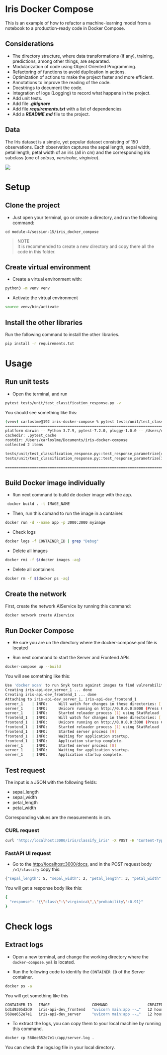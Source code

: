 # Iris Docker Compose

This is an example of how to refactor a machine-learning model from a notebook to a production-ready code in Docker Compose.

## Considerations

* The directory structure, where data transformations (if any), training, predictions, among other things, are separated.
* Modularization of code using Object Oriented Programming.
* Refactoring of functions to avoid duplication in actions.
* Optimization of actions to make the project faster and more efficient.
* Annotations to improve the reading of the code.
* Docstrings to document the code.
* Integration of logs (Logging) to record what happens in the project.
* Add unit tests.
* Add file ***.gitignore***
* Add file ***requirements.txt*** with a list of dependencies
* Add a ***README.md*** file to the project.

## Data

The Iris dataset is a simple, yet popular dataset consisting of 150 observations. Each observation captures the sepal length, sepal width, petal length, petal width of an iris (all in cm) and the corresponding iris subclass (one of *setosa, versicolor, virginica*).

![](https://s3.amazonaws.com/assets.datacamp.com/blog_assets/Machine+Learning+R/iris-machinelearning.png)

# Setup

## Clone the project

* Just open your terminal, go or create a directory, and run the following command:

```
cd module-4/session-15/iris_docker_compose
```

> NOTE  
It is recommended to create a new directory and copy there all the code in this folder.

## Create virtual environment

* Create a virtual environment with:

```bash
python3 -m venv venv
```

* Activate the virtual environment

```bash
source venv/bin/activate
```

## Install the other libraries

Run the following command to install the other libraries.

```bash
pip install -r requirements.txt
```

# Usage

## Run unit tests

* Open the terminal, and run

```bash
pytest tests/unit/test_classification_response.py -v
```

You should see something like this:

```bash
(venv) carloslme@192 iris-docker-compose % pytest tests/unit/test_classification_response.py -v     
===================================================================================== test session starts =====================================================================================
platform darwin -- Python 3.7.9, pytest-7.2.0, pluggy-1.0.0 -- /Users/carloslme/Documents/iris-docker-compose/venv/bin/python3
cachedir: .pytest_cache
rootdir: /Users/carloslme/Documents/iris-docker-compose
collected 2 items                                                                                                                                                                             

tests/unit/test_classification_response.py::test_response_parametrize[4-6-5-7-virginica-1.0] PASSED                                                                                     [ 50%]
tests/unit/test_classification_response.py::test_response_parametrize[1-2-3-4-virginica-0.96] PASSED                                                                                    [100%]

====================================================================================== 2 passed in 1.45s ======================================================================================
```

## Build Docker image individually

* Run next command to build de docker image with the app.

```bash
 docker build . -t IMAGE_NAME
```

* Then, run this comand to run the image in a container.

```bash
docker run -d --name app -p 3000:3000 myimage
```

* Check logs

```bash
docker logs -f CONTAINER_ID | grep "Debug" 
```

* Delete all images

```bash
docker rmi -f $(docker images -aq)
```

* Delete all containers

```bash
docker rm -f $(docker ps -aq)  
```

## Create the network

First, create the network AIService by running this command:

```bash
docker network create AIservice
```

## Run Docker Compose

* Be sure you are un the directory where the docker-compose.yml file is located

* Run next command to start the Server and Frontend APIs

```bash
docker-compose up --build
```

You will see something like this:

```bash
Use 'docker scan' to run Snyk tests against images to find vulnerabilities and learn how to fix them
Creating iris-api-dev_server_1 ... done
Creating iris-api-dev_frontend_1 ... done
Attaching to iris-api-dev_server_1, iris-api-dev_frontend_1
server_1    | INFO:     Will watch for changes in these directories: ['/app']
server_1    | INFO:     Uvicorn running on http://0.0.0.0:8000 (Press CTRL+C to quit)
server_1    | INFO:     Started reloader process [1] using StatReload
frontend_1  | INFO:     Will watch for changes in these directories: ['/app']
frontend_1  | INFO:     Uvicorn running on http://0.0.0.0:3000 (Press CTRL+C to quit)
frontend_1  | INFO:     Started reloader process [1] using StatReload
frontend_1  | INFO:     Started server process [9]
frontend_1  | INFO:     Waiting for application startup.
frontend_1  | INFO:     Application startup complete.
server_1    | INFO:     Started server process [8]
server_1    | INFO:     Waiting for application startup.
server_1    | INFO:     Application startup complete.
```

## Test request

The input is a JSON with the following fields:

* sepal_length
* sepal_width
* petal_length
* petal_width

Corresponding values are the measurements in cm.

### CURL request

```bash
curl 'http://localhost:3000/iris/classify_iris' -X POST -H 'Content-Type: application/json' -d '{"sepal_length": 5, "sepal_width": 2, "petal_length": 3, "petal_width": 4}'
```

### FastAPI UI request

* Go to the <http://localhost:3000/docs>, and in the POST request body `/v1/classify` copy this:

```bash
{"sepal_length": 5, "sepal_width": 2, "petal_length": 3, "petal_width": 4}
```

You will get a response body like this:

```bash
{
  "response": "{\"class\":\"virginica\",\"probability\":0.91}"
}
```

# Check logs

## Extract logs

* Open a new terminal, and change the working directory where the `docker-compose.yml` is located.

* Run the following code to identify the `CONTAINER ID` of the Server container.

```bash
docker ps -a
```

You will get something like this

```bash
CONTAINER ID   IMAGE                   COMMAND                  CREATED        STATUS        PORTS                    NAMES
bd1d9305d2d0   iris-api-dev_frontend   "uvicorn main:app --…"   12 hours ago   Up 12 hours   0.0.0.0:3000->3000/tcp   iris-api-dev_frontend_1
568ee652e7e1   iris-api-dev_server     "uvicorn main:app --…"   12 hours ago   Up 12 hours   0.0.0.0:8000->8000/tcp   iris-api-dev_server_1
```

* To extract the logs, you can copy them to your local machine by running this command.

```bash
docker cp 568ee652e7e1:/app/server.log .
```

You can check the logs.log file in your local directory.

